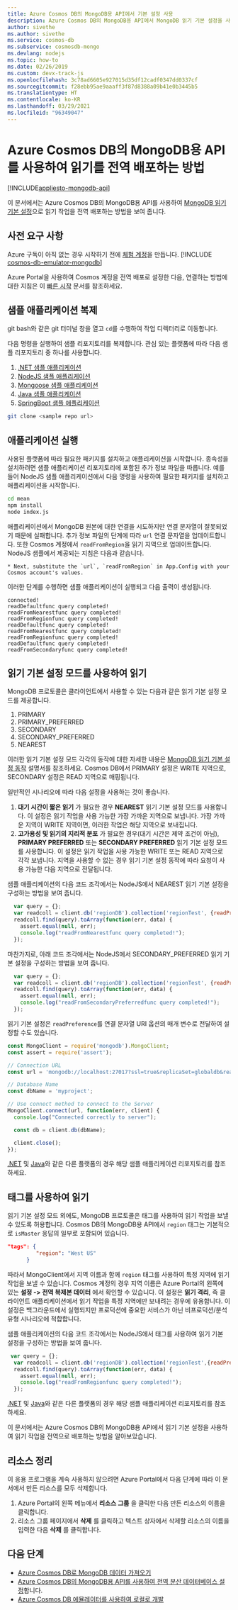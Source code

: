 ```yaml
---
title: Azure Cosmos DB의 MongoDB용 API에서 기본 설정 사용
description: Azure Cosmos DB의 MongoDB용 API에서 MongoDB 읽기 기본 설정을 사용하는 방법에 대한 자세한 정보
author: sivethe
ms.author: sivethe
ms.service: cosmos-db
ms.subservice: cosmosdb-mongo
ms.devlang: nodejs
ms.topic: how-to
ms.date: 02/26/2019
ms.custom: devx-track-js
ms.openlocfilehash: 3c78ad6605e927015d35df12cadf0347dd0337cf
ms.sourcegitcommit: f28ebb95ae9aaaff3f87d8388a09b41e0b3445b5
ms.translationtype: HT
ms.contentlocale: ko-KR
ms.lasthandoff: 03/29/2021
ms.locfileid: "96349047"
---
```

# <a name="how-to-globally-distribute-reads-using-azure-cosmos-dbs-api-for-mongodb"></a>Azure Cosmos DB의 MongoDB용 API를 사용하여 읽기를 전역 배포하는 방법
[!INCLUDE[appliesto-mongodb-api](includes/appliesto-mongodb-api.md)]

이 문서에서는 Azure Cosmos DB의 MongoDB용 API를 사용하여 [MongoDB 읽기 기본 설정](https://docs.mongodb.com/manual/core/read-preference/)으로 읽기 작업을 전역 배포하는 방법을 보여 줍니다.

## <a name="prerequisites"></a>사전 요구 사항 
Azure 구독이 아직 없는 경우 시작하기 전에 [체험 계정](https://azure.microsoft.com/free/?WT.mc_id=A261C142F)을 만듭니다. 
[!INCLUDE [cosmos-db-emulator-mongodb](../../includes/cosmos-db-emulator-mongodb.md)]

Azure Portal을 사용하여 Cosmos 계정을 전역 배포로 설정한 다음, 연결하는 방법에 대한 지침은 이 [빠른 시작](tutorial-global-distribution-mongodb.md) 문서를 참조하세요.

## <a name="clone-the-sample-application"></a>샘플 애플리케이션 복제

git bash와 같은 git 터미널 창을 열고 `cd`를 수행하여 작업 디렉터리로 이동합니다.  

다음 명령을 실행하여 샘플 리포지토리를 복제합니다. 관심 있는 플랫폼에 따라 다음 샘플 리포지토리 중 하나를 사용합니다.

1. [.NET 샘플 애플리케이션](https://github.com/Azure-Samples/azure-cosmos-db-mongodb-dotnet-geo-readpreference)
2. [NodeJS 샘플 애플리케이션]( https://github.com/Azure-Samples/azure-cosmos-db-mongodb-node-geo-readpreference)
3. [Mongoose 샘플 애플리케이션](https://github.com/Azure-Samples/azure-cosmos-db-mongodb-mongoose-geo-readpreference)
4. [Java 샘플 애플리케이션](https://github.com/Azure-Samples/azure-cosmos-db-mongodb-java-geo-readpreference)
5. [SpringBoot 샘플 애플리케이션](https://github.com/Azure-Samples/azure-cosmos-db-mongodb-spring)


```bash
git clone <sample repo url>
```

## <a name="run-the-application"></a>애플리케이션 실행

사용된 플랫폼에 따라 필요한 패키지를 설치하고 애플리케이션을 시작합니다. 종속성을 설치하려면 샘플 애플리케이션 리포지토리에 포함된 추가 정보 파일을 따릅니다. 예를 들어 NodeJS 샘플 애플리케이션에서 다음 명령을 사용하여 필요한 패키지를 설치하고 애플리케이션을 시작합니다.

```bash
cd mean
npm install
node index.js
```
애플리케이션에서 MongoDB 원본에 대한 연결을 시도하지만 연결 문자열이 잘못되었기 때문에 실패합니다. 추가 정보 파일의 단계에 따라 `url` 연결 문자열을 업데이트합니다. 또한 Cosmos 계정에서 `readFromRegion`을 읽기 지역으로 업데이트합니다. NodeJS 샘플에서 제공되는 지침은 다음과 같습니다.

```
* Next, substitute the `url`, `readFromRegion` in App.Config with your Cosmos account's values. 
```

이러한 단계를 수행하면 샘플 애플리케이션이 실행되고 다음 출력이 생성됩니다.

```
connected!
readDefaultfunc query completed!
readFromNearestfunc query completed!
readFromRegionfunc query completed!
readDefaultfunc query completed!
readFromNearestfunc query completed!
readFromRegionfunc query completed!
readDefaultfunc query completed!
readFromSecondaryfunc query completed!
```

## <a name="read-using-read-preference-mode"></a>읽기 기본 설정 모드를 사용하여 읽기

MongoDB 프로토콜은 클라이언트에서 사용할 수 있는 다음과 같은 읽기 기본 설정 모드를 제공합니다.

1. PRIMARY
2. PRIMARY_PREFERRED
3. SECONDARY
4. SECONDARY_PREFERRED
5. NEAREST

이러한 읽기 기본 설정 모드 각각의 동작에 대한 자세한 내용은 [MongoDB 읽기 기본 설정 동작](https://docs.mongodb.com/manual/core/read-preference-mechanics/#replica-set-read-preference-behavior) 설명서를 참조하세요. Cosmos DB에서 PRIMARY 설정은 WRITE 지역으로, SECONDARY 설정은 READ 지역으로 매핑됩니다.

일반적인 시나리오에 따라 다음 설정을 사용하는 것이 좋습니다.

1. **대기 시간이 짧은 읽기** 가 필요한 경우 **NEAREST** 읽기 기본 설정 모드를 사용합니다. 이 설정은 읽기 작업을 사용 가능한 가장 가까운 지역으로 보냅니다. 가장 가까운 지역이 WRITE 지역이면, 이러한 작업은 해당 지역으로 보내집니다.
2. **고가용성 및 읽기의 지리적 분포** 가 필요한 경우(대기 시간은 제약 조건이 아님), **PRIMARY PREFERRED** 또는 **SECONDARY PREFERRED** 읽기 기본 설정 모드를 사용합니다. 이 설정은 읽기 작업을 사용 가능한 WRITE 또는 READ 지역으로 각각 보냅니다. 지역을 사용할 수 없는 경우 읽기 기본 설정 동작에 따라 요청이 사용 가능한 다음 지역으로 전달됩니다.

샘플 애플리케이션의 다음 코드 조각에서는 NodeJS에서 NEAREST 읽기 기본 설정을 구성하는 방법을 보여 줍니다.

```javascript
  var query = {};
  var readcoll = client.db('regionDB').collection('regionTest', {readPreference: ReadPreference.NEAREST});
  readcoll.find(query).toArray(function(err, data) {
    assert.equal(null, err);
    console.log("readFromNearestfunc query completed!");
  });
```

마찬가지로, 아래 코드 조각에서는 NodeJS에서 SECONDARY_PREFERRED 읽기 기본 설정을 구성하는 방법을 보여 줍니다.

```javascript
  var query = {};
  var readcoll = client.db('regionDB').collection('regionTest', {readPreference: ReadPreference.SECONDARY_PREFERRED});
  readcoll.find(query).toArray(function(err, data) {
    assert.equal(null, err);
    console.log("readFromSecondaryPreferredfunc query completed!");
  });
```

읽기 기본 설정은 `readPreference`를 연결 문자열 URI 옵션의 매개 변수로 전달하여 설정할 수도 있습니다.

```javascript
const MongoClient = require('mongodb').MongoClient;
const assert = require('assert');

// Connection URL
const url = 'mongodb://localhost:27017?ssl=true&replicaSet=globaldb&readPreference=nearest';

// Database Name
const dbName = 'myproject';

// Use connect method to connect to the Server
MongoClient.connect(url, function(err, client) {
  console.log("Connected correctly to server");

  const db = client.db(dbName);

  client.close();
});
```

[.NET](https://github.com/Azure-Samples/azure-cosmos-db-mongodb-dotnet-geo-readpreference) 및 [Java](https://github.com/Azure-Samples/azure-cosmos-db-mongodb-java-geo-readpreference)와 같은 다른 플랫폼의 경우 해당 샘플 애플리케이션 리포지토리를 참조하세요.

## <a name="read-using-tags"></a>태그를 사용하여 읽기

읽기 기본 설정 모드 외에도, MongoDB 프로토콜은 태그를 사용하여 읽기 작업을 보낼 수 있도록 허용합니다. Cosmos DB의 MongoDB용 API에서 `region` 태그는 기본적으로 `isMaster` 응답의 일부로 포함되어 있습니다.

```json
"tags": {
         "region": "West US"
      }
```

따라서 MongoClient에서 지역 이름과 함께 `region` 태그를 사용하여 특정 지역에 읽기 작업을 보낼 수 있습니다. Cosmos 계정의 경우 지역 이름은 Azure Portal의 왼쪽에 있는 **설정 -> 전역 복제본 데이터** 에서 확인할 수 있습니다. 이 설정은 **읽기 격리**, 즉 클라이언트 애플리케이션에서 읽기 작업을 특정 지역에만 보내려는 경우에 유용합니다. 이 설정은 백그라운드에서 실행되지만 프로덕션에 중요한 서비스가 아닌 비프로덕션/분석 유형 시나리오에 적합합니다.

샘플 애플리케이션의 다음 코드 조각에서는 NodeJS에서 태그를 사용하여 읽기 기본 설정을 구성하는 방법을 보여 줍니다.

```javascript
 var query = {};
  var readcoll = client.db('regionDB').collection('regionTest',{readPreference: new ReadPreference(ReadPreference.SECONDARY_PREFERRED, {"region": "West US"})});
  readcoll.find(query).toArray(function(err, data) {
    assert.equal(null, err);
    console.log("readFromRegionfunc query completed!");
  });
```

[.NET](https://github.com/Azure-Samples/azure-cosmos-db-mongodb-dotnet-geo-readpreference) 및 [Java](https://github.com/Azure-Samples/azure-cosmos-db-mongodb-java-geo-readpreference)와 같은 다른 플랫폼의 경우 해당 샘플 애플리케이션 리포지토리를 참조하세요.

이 문서에서는 Azure Cosmos DB의 MongoDB용 API에서 읽기 기본 설정을 사용하여 읽기 작업을 전역으로 배포하는 방법을 알아보았습니다.

## <a name="clean-up-resources"></a>리소스 정리

이 응용 프로그램을 계속 사용하지 않으려면 Azure Portal에서 다음 단계에 따라 이 문서에서 만든 리소스를 모두 삭제합니다.

1. Azure Portal의 왼쪽 메뉴에서 **리소스 그룹** 을 클릭한 다음 만든 리소스의 이름을 클릭합니다. 
2. 리소스 그룹 페이지에서 **삭제** 를 클릭하고 텍스트 상자에서 삭제할 리소스의 이름을 입력한 다음 **삭제** 를 클릭합니다.

## <a name="next-steps"></a>다음 단계

* [Azure Cosmos DB로 MongoDB 데이터 가져오기](../dms/tutorial-mongodb-cosmos-db.md?toc=%2fazure%2fcosmos-db%2ftoc.json%253ftoc%253d%2fazure%2fcosmos-db%2ftoc.json)
* [Azure Cosmos DB의 MongoDB용 API를 사용하여 전역 분산 데이터베이스 설정](tutorial-global-distribution-mongodb.md)합니다.
* [Azure Cosmos DB 에뮬레이터를 사용하여 로컬로 개발](local-emulator.md)